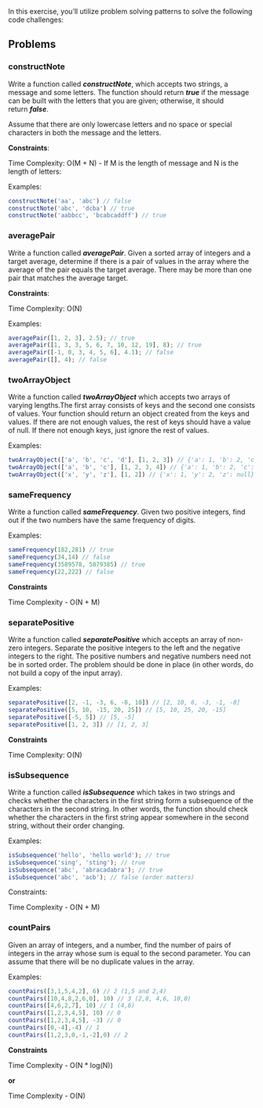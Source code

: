 In this exercise, you’ll utilize problem solving patterns to solve the following code challenges:

## **Problems**

### **constructNote**

Write a function called ***constructNote***, which accepts two strings, a message and some letters. The function should return ***true*** if the message can be built with the letters that you are given; otherwise, it should return ***false***.

Assume that there are only lowercase letters and no space or special characters in both the message and the letters.

**Constraints**:

Time Complexity: O(M + N) - If M is the length of message and N is the length of letters:

Examples:

```jsx
constructNote('aa', 'abc') // false
constructNote('abc', 'dcba') // true
constructNote('aabbcc', 'bcabcaddff') // true
```

### **averagePair**

Write a function called ***averagePair***. Given a sorted array of integers and a target average, determine if there is a pair of values in the array where the average of the pair equals the target average. There may be more than one pair that matches the average target.

**Constraints**:

Time Complexity: O(N)

Examples:

```jsx
averagePair([1, 2, 3], 2.5); // true
averagePair([1, 3, 3, 5, 6, 7, 10, 12, 19], 8); // true
averagePair([-1, 0, 3, 4, 5, 6], 4.1); // false
averagePair([], 4); // false
```

### **twoArrayObject**

Write a function called ***twoArrayObject*** which accepts two arrays of varying lengths.The first array consists of keys and the second one consists of values. Your function should return an object created from the keys and values. If there are not enough values, the rest of keys should have a value of null. If there not enough keys, just ignore the rest of values.

Examples:

```jsx
twoArrayObject(['a', 'b', 'c', 'd'], [1, 2, 3]) // {'a': 1, 'b': 2, 'c': 3, 'd': null}
twoArrayObject(['a', 'b', 'c'], [1, 2, 3, 4]) // {'a': 1, 'b': 2, 'c': 3}
twoArrayObject(['x', 'y', 'z'], [1, 2]) // {'x': 1, 'y': 2, 'z': null}
```

### **sameFrequency**

Write a function called ***sameFrequency***. Given two positive integers, find out if the two numbers have the same frequency of digits.

Examples:

```jsx
sameFrequency(182,281) // true
sameFrequency(34,14) // false
sameFrequency(3589578, 5879385) // true
sameFrequency(22,222) // false
```

**Constraints**

Time Complexity - O(N + M)

### **separatePositive**

Write a function called ***separatePositive*** which accepts an array of non-zero integers. Separate the positive integers to the left and the negative integers to the right. The positive numbers and negative numbers need not be in sorted order. The problem should be done in place (in other words, do not build a copy of the input array).

Examples:

```jsx
separatePositive([2, -1, -3, 6, -8, 10]) // [2, 10, 6, -3, -1, -8]
separatePositive([5, 10, -15, 20, 25]) // [5, 10, 25, 20, -15]
separatePositive([-5, 5]) // [5, -5]
separatePositive([1, 2, 3]) // [1, 2, 3]
```

**Constraints**

Time Complexity: O(N)

### **isSubsequence**

Write a function called ***isSubsequence*** which takes in two strings and checks whether the characters in the first string form a subsequence of the characters in the second string. In other words, the function should check whether the characters in the first string appear somewhere in the second string, without their order changing.

Examples:

```jsx
isSubsequence('hello', 'hello world'); // true
isSubsequence('sing', 'sting'); // true
isSubsequence('abc', 'abracadabra'); // true
isSubsequence('abc', 'acb'); // false (order matters)
```

Constraints:

Time Complexity - O(N + M)

### **countPairs**

Given an array of integers, and a number, find the number of pairs of integers in the array whose sum is equal to the second parameter. You can assume that there will be no duplicate values in the array.

Examples:

```jsx
countPairs([3,1,5,4,2], 6) // 2 (1,5 and 2,4)
countPairs([10,4,8,2,6,0], 10) // 3 (2,8, 4,6, 10,0)
countPairs([4,6,2,7], 10) // 1 (4,6)
countPairs([1,2,3,4,5], 10) // 0
countPairs([1,2,3,4,5], -3) // 0
countPairs([0,-4],-4) // 1
countPairs([1,2,3,0,-1,-2],0) // 2
```

**Constraints**

Time Complexity - O(N * log(N))

**or**

Time Complexity - O(N)